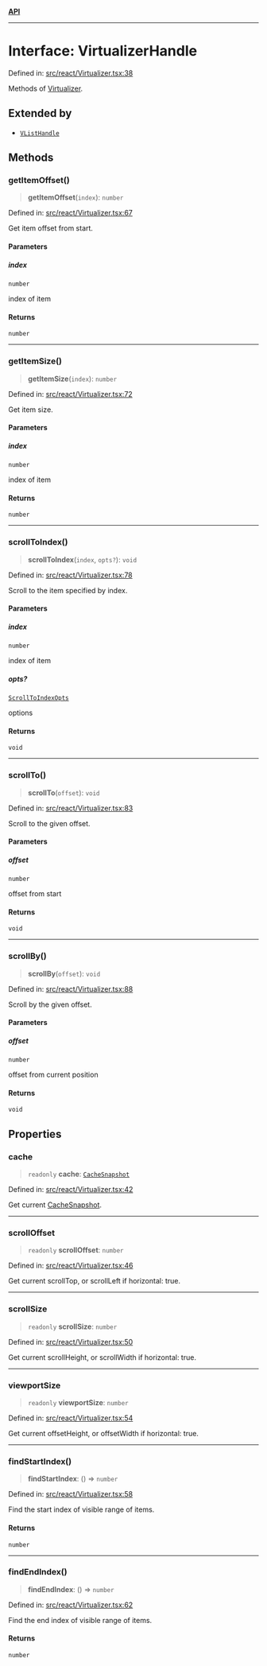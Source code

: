 [**API**](../../API.md)

***

# Interface: VirtualizerHandle

Defined in: [src/react/Virtualizer.tsx:38](https://github.com/inokawa/virtua/blob/bef8d3f4969c1398c3cf5c6c917097dd810b514f/src/react/Virtualizer.tsx#L38)

Methods of [Virtualizer](../variables/Virtualizer.md).

## Extended by

- [`VListHandle`](VListHandle.md)

## Methods

### getItemOffset()

> **getItemOffset**(`index`): `number`

Defined in: [src/react/Virtualizer.tsx:67](https://github.com/inokawa/virtua/blob/bef8d3f4969c1398c3cf5c6c917097dd810b514f/src/react/Virtualizer.tsx#L67)

Get item offset from start.

#### Parameters

##### index

`number`

index of item

#### Returns

`number`

***

### getItemSize()

> **getItemSize**(`index`): `number`

Defined in: [src/react/Virtualizer.tsx:72](https://github.com/inokawa/virtua/blob/bef8d3f4969c1398c3cf5c6c917097dd810b514f/src/react/Virtualizer.tsx#L72)

Get item size.

#### Parameters

##### index

`number`

index of item

#### Returns

`number`

***

### scrollToIndex()

> **scrollToIndex**(`index`, `opts?`): `void`

Defined in: [src/react/Virtualizer.tsx:78](https://github.com/inokawa/virtua/blob/bef8d3f4969c1398c3cf5c6c917097dd810b514f/src/react/Virtualizer.tsx#L78)

Scroll to the item specified by index.

#### Parameters

##### index

`number`

index of item

##### opts?

[`ScrollToIndexOpts`](ScrollToIndexOpts.md)

options

#### Returns

`void`

***

### scrollTo()

> **scrollTo**(`offset`): `void`

Defined in: [src/react/Virtualizer.tsx:83](https://github.com/inokawa/virtua/blob/bef8d3f4969c1398c3cf5c6c917097dd810b514f/src/react/Virtualizer.tsx#L83)

Scroll to the given offset.

#### Parameters

##### offset

`number`

offset from start

#### Returns

`void`

***

### scrollBy()

> **scrollBy**(`offset`): `void`

Defined in: [src/react/Virtualizer.tsx:88](https://github.com/inokawa/virtua/blob/bef8d3f4969c1398c3cf5c6c917097dd810b514f/src/react/Virtualizer.tsx#L88)

Scroll by the given offset.

#### Parameters

##### offset

`number`

offset from current position

#### Returns

`void`

## Properties

### cache

> `readonly` **cache**: [`CacheSnapshot`](CacheSnapshot.md)

Defined in: [src/react/Virtualizer.tsx:42](https://github.com/inokawa/virtua/blob/bef8d3f4969c1398c3cf5c6c917097dd810b514f/src/react/Virtualizer.tsx#L42)

Get current [CacheSnapshot](CacheSnapshot.md).

***

### scrollOffset

> `readonly` **scrollOffset**: `number`

Defined in: [src/react/Virtualizer.tsx:46](https://github.com/inokawa/virtua/blob/bef8d3f4969c1398c3cf5c6c917097dd810b514f/src/react/Virtualizer.tsx#L46)

Get current scrollTop, or scrollLeft if horizontal: true.

***

### scrollSize

> `readonly` **scrollSize**: `number`

Defined in: [src/react/Virtualizer.tsx:50](https://github.com/inokawa/virtua/blob/bef8d3f4969c1398c3cf5c6c917097dd810b514f/src/react/Virtualizer.tsx#L50)

Get current scrollHeight, or scrollWidth if horizontal: true.

***

### viewportSize

> `readonly` **viewportSize**: `number`

Defined in: [src/react/Virtualizer.tsx:54](https://github.com/inokawa/virtua/blob/bef8d3f4969c1398c3cf5c6c917097dd810b514f/src/react/Virtualizer.tsx#L54)

Get current offsetHeight, or offsetWidth if horizontal: true.

***

### findStartIndex()

> **findStartIndex**: () => `number`

Defined in: [src/react/Virtualizer.tsx:58](https://github.com/inokawa/virtua/blob/bef8d3f4969c1398c3cf5c6c917097dd810b514f/src/react/Virtualizer.tsx#L58)

Find the start index of visible range of items.

#### Returns

`number`

***

### findEndIndex()

> **findEndIndex**: () => `number`

Defined in: [src/react/Virtualizer.tsx:62](https://github.com/inokawa/virtua/blob/bef8d3f4969c1398c3cf5c6c917097dd810b514f/src/react/Virtualizer.tsx#L62)

Find the end index of visible range of items.

#### Returns

`number`
